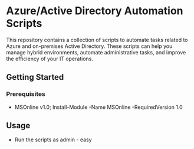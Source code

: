 # Azure/Active Directory Automation Scripts

This repository contains a collection of scripts to automate tasks related to Azure and on-premises Active Directory. These scripts can help you manage hybrid environments, automate administrative tasks, and improve the efficiency of your IT operations.

## Getting Started
### Prerequisites

- MSOnline v1.0; Install-Module -Name MSOnline -RequiredVersion 1.0

## Usage

- Run the scripts as admin - easy
